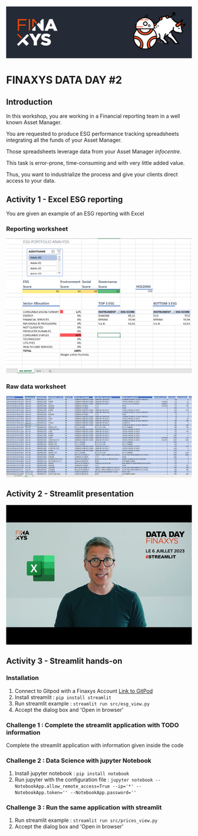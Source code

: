![](resources/finaxys_baniere.png)

# FINAXYS DATA DAY #2

## Introduction

In this workshop, you are working in a Financial reporting team in a well known Asset Manager.

You are requested to produce ESG performance tracking spreadsheets integrating all the funds of your Asset Manager.

Those spreadsheets leverage data from your Asset Manager _infocentre_.

This task is error-prone, time-consuming and with very little added value.

Thus, you want to industrialize the process and give your clients direct access to your data.

## Activity 1 - Excel ESG reporting

You are given an example of  an ESG reporting with Excel

### Reporting worksheet

![](resources/ESG_REPORT.PNG)

### Raw data worksheet

![](resources/ESG_REPORT_RAW.PNG)

## Activity 2 - Streamlit presentation

[![](resources/pierre_video.jpg)](https://youtube.com/watch?v=LSBqpPQ9c-M&ab_channel=MediasFINAXYS)

## Activity 3 - Streamlit hands-on

### Installation

1. Connect to Gitpod with a Finaxys Account [Link to GitPod](https://gitpod.io/#https://github.com/Finaxys/data-day-2)
2. Install streamlit : `pip install streamlit`
3. Run streamlit example : `streamlit run src/esg_view.py`
4. Accept the dialog box and 'Open in browser'

### Challenge 1 : Complete the streamlit application with TODO information

Complete the streamlit application with information given inside the code

### Challenge 2 : Data Science with jupyter Notebook

1. Install jupyter notebook : `pip install notebook`
2. Run jupyter with the configuration file : `jupyter notebook --NotebookApp.allow_remote_access=True --ip='*' --NotebookApp.token='' --NotebookApp.password=''`

### Challenge 3 : Run the same application with streamlit

1. Run streamlit example : `streamlit run src/prices_view.py`
2. Accept the dialog box and 'Open in browser'